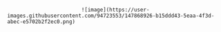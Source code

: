                             ![image](https://user-images.githubusercontent.com/94723553/147868926-b15ddd43-5eaa-4f3d-abec-e5702b2f2ec0.png)
